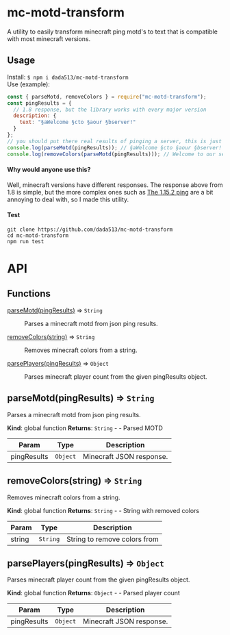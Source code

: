 # mc-motd-transform

A utility to easily transform minecraft ping motd's to text that is compatible with most minecraft versions.

## Usage

Install:
`$ npm i dada513/mc-motd-transform`  
Use (example):

```js
const { parseMotd, removeColors } = require("mc-motd-transform");
const pingResults = {
  // 1.8 response, but the library works with every major version
  description: {
    text: "§aWelcome §cto §aour §bserver!"
  }
};
// you should put there real results of pinging a server, this is just an example which doesn't have most fields that real servers give.
console.log(parseMotd(pingResults)); // §aWelcome §cto §aour §bserver!
console.log(removeColors(parseMotd(pingResults))); // Welcome to our server!
```

#### Why would anyone use this?

Well, minecraft versions have different responses. The response above from 1.8 is simple, but the more complex ones such as [The 1.15.2 ping](https://github.com/dada513/mc-motd-transform/blob/master/tests/exampleResults/1.json) are a bit annoying to deal with, so I made this utility.

#### Test

```
git clone https://github.com/dada513/mc-motd-transform
cd mc-motd-transform
npm run test
```

# API


## Functions

<dl>
<dt><a href="#parseMotd">parseMotd(pingResults)</a> ⇒ <code>String</code></dt>
<dd><p>Parses a minecraft motd from json ping results.</p>
</dd>
<dt><a href="#removeColors">removeColors(string)</a> ⇒ <code>String</code></dt>
<dd><p>Removes minecraft colors from a string.</p>
</dd>
<dt><a href="#parsePlayers">parsePlayers(pingResults)</a> ⇒ <code>Object</code></dt>
<dd><p>Parses minecraft player count from the given pingResults object.</p>
</dd>
</dl>

<a name="parseMotd"></a>

## parseMotd(pingResults) ⇒ <code>String</code>

Parses a minecraft motd from json ping results.

**Kind**: global function
**Returns**: <code>String</code> - - Parsed MOTD

| Param       | Type                | Description              |
| ----------- | ------------------- | ------------------------ |
| pingResults | <code>Object</code> | Minecraft JSON response. |

<a name="removeColors"></a>

## removeColors(string) ⇒ <code>String</code>

Removes minecraft colors from a string.

**Kind**: global function
**Returns**: <code>String</code> - - String with removed colors

| Param  | Type                | Description                  |
| ------ | ------------------- | ---------------------------- |
| string | <code>String</code> | String to remove colors from |

<a name="parsePlayers"></a>

## parsePlayers(pingResults) ⇒ <code>Object</code>

Parses minecraft player count from the given pingResults object.

**Kind**: global function
**Returns**: <code>Object</code> - - Parsed player count

| Param       | Type                | Description              |
| ----------- | ------------------- | ------------------------ |
| pingResults | <code>Object</code> | Minecraft JSON response. |
